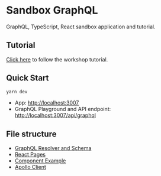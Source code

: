 # Sandbox GraphQL

GraphQL, TypeScript, React sandbox application and tutorial.

## Tutorial

[Click here](./internals/wiki/index.md) to follow the workshop tutorial.

## Quick Start

```sh
yarn dev
```

-   App: <http://localhost:3007>
-   GraphQL Playground and API endpoint: <http://localhost:3007/api/graphql>

## File structure

-   [GraphQL Resolver and Schema](./pages/api/graphql/index.ts)
-   [React Pages](./pages/index.tsx)
-   [Component Example](./modules/simple/simple.tsx)
-   [Apollo Client](./lib/apollo.tsx)
